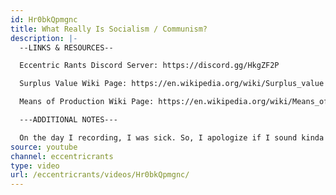 ```yaml
---
id: Hr0bkQpmgnc
title: What Really Is Socialism / Communism?
description: |-
  --LINKS & RESOURCES--

  Eccentric Rants Discord Server: https://discord.gg/HkgZF2P

  Surplus Value Wiki Page: https://en.wikipedia.org/wiki/Surplus_value

  Means of Production Wiki Page: https://en.wikipedia.org/wiki/Means_of_production

  ---ADDITIONAL NOTES---

  On the day I recording, I was sick. So, I apologize if I sound kinda funny in this video.
source: youtube
channel: eccentricrants
type: video
url: /eccentricrants/videos/Hr0bkQpmgnc/
---
```


